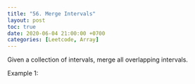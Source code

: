 ```yaml
---
title: "56. Merge Intervals"
layout: post
toc: true
date: 2020-06-04 21:00:00 +0700
categories: [Leetcode, Array]
---
```


Given a collection of intervals, merge all overlapping intervals.

Example 1:

```

```

